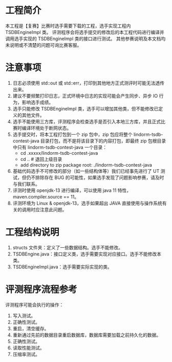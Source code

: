 # 工程简介
本工程是【复赛】比赛时选手需要下载的工程，选手实现工程内 TSDBEngineImpl 类。
评测程序会将选手提交的修改后的本工程代码进行编译并调用选手实现的 TSDBEngineImpl 类的接口进行测试。
其他参赛说明及本文档均未说明或不清楚的问题可询比赛客服。
  

# 注意事项
1. 日志必须使用 std::out 或 std::err，打印到其他地方正式测评时可能无法透传出来。
2. 建议不要频繁打印日志，正式环境中日志的实现可能会产生同步、异步 IO 行为，影响选手成绩。
3. 选手只能修改 TSDBEngineImpl 类，选手可以增加其他类，但不能修改已定义的其他文件。
4. 选手不能使用三方库，评测程序会检查选手是否引入本地三方库，并且正式比赛时编译环境处于断网状态。
5. 选手提交时，将本工程打包到一个 zip 包中，zip 包应将整个 lindorm-tsdb-contest-java 目录打包，而不是将该目录下的内容打包，即最终 zip 包根目录中只有 lindorm-tsdb-contest-java 一个目录：
   + cd .xxxxx/lindorm-tsdb-contest-java
   + cd .. # 退回上级目录
   + add directory to zip package root: ./lindorm-tsdb-contest-java
6. 基础代码选手不可修改的部分（如一些结构体等）我们已经事先进行了 UT 测试，但仍不排除存在 BUG 的可能性，如果选手发现了问题影响参赛，请及时与我们联系。
7. 评测时使用 openjdk-13 进行编译，可以使用 java 11 特性，maven.compiler.source == 11。
8. 评测环境为 Linux & openjdk-13，选手如果超出 JAVA 直接使用与操作系统有关的调用时应注意此问题。
   

# 工程结构说明
1. structs 文件夹：定义了一些数据结构。选手不能修改。
2. TSDBEngine.java：接口定义类，选手需要实现对应接口。选手不能修改本类。
3. TSDBEngineImpl.java：选手需要实际实现的类。
  

# 评测程序流程参考
评测程序可能会执行的操作：
   1. 写入测试。
   2. 正确性测试。
   3. 重启，清空缓存。
   4. 重新通过先前的数据目录重启数据库，数据库需要加载之前持久化的数据。
   5. 正确性测试。
   6. 读取性能测试。
   7. 压缩率测试。
  
